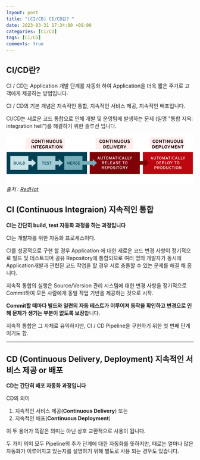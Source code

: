 ```yaml
---
layout: post
title: "[CI/CD] CI/CD란? "
date: 2023-03-31 17:34:00 +09:00
categories: [CI/CD]
tags: [CI/CD]
comments: true
---
```


## CI/CD란?

CI / CD는 Application 개발 단계를 자동화 하여 Application을 더욱 짧은 주기로 고객에게 제공하는 방법입니다.

CI / CD의 기본 개념은 지속적인 통합, 지속적인 서비스 제공, 지속적인 배포입니다.

CI/CD는 새로운 코드 통합으로 인해 개발 및 운영팀에 발생하는 문제
(일명 "통합 지옥: integration hell")를 해결하기 위한 솔루션 입니다.

![RedHat](../../../assets/img/posts/cicd/cicd_pipeline.png)
_출처 : [RedHat](https://www.redhat.com/ko/topics/devops/what-is-ci-cd)_


## CI (Continuous Integraion) 지속적인 통합

**CI는 간단히 build, test 자동화 과정을 하는 과정입니다**

CI는 개발자를 위한 자동화 프로세스이다. 

CI를 성공적으로 구현 할 경우  Application 에 대한 새로운 코드 변경 사항이 정기적으로 빌드 및 테스트되어 공유 Repository에 통합되므로 여러 명의 개발자가 동시에 Application개발과 관련된 코드 작업을 할 경우 서로 충돌할 수 있는 문제를 해결 해 줍니다.

지속적 통합의 실행은 Source/Version 관리 시스템에 대한 변경 사항을 정기적으로 Commit하여 모든 사람에게 동일 작업 기반을 제공하는 것으로 시작.

**Commit할 때마다 빌드와 일련의 자동 테스트가 이루어져 동작을 확인하고 변경으로 인해 문제가 생기는 부분이 없도록 보장**합니다.

지속적 통합은 그 자체로 유익하지만, CI / CD Pipeline을 구현하기 위한 첫 번째 단계이기도 함.

---

## CD (Continuous Delivery, Deployment) 지속적인 서비스 제공 or 배포

**CD는 간단히 배포 자동화 과정입니다**

CD의 의미

1. 지속적인 서비스 제공(**Continuous Delivery**)  또는
2. 지속적인 배포(**Continuous Deployment**)

이 두 용어가 똑같은 의미는 아닌 상호 교환적으로 사용이 됩니다.

두 가지 의미 모두 Pipeline의 추가 단계에 대한 자동화를 뜻하지만, 때로는 얼마나 많은 자동화가 이루어지고 있는지를 설명하기 위해 별도로 사용 되는 경우도 있습니다.
